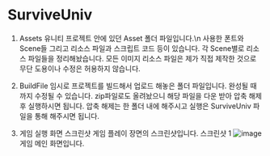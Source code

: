 # SurviveUniv

1. Assets
   유니티 프로젝트 안에 있던 Asset 폴더 파일입니다.\n
   사용한 폰트와 Scene들 그리고 리소스 파일과 스크립트 코드 등이 있습니다.
   각 Scene별로 리소스 파일들을 정리해놨습니다.
   모든 이미지 리소스 파일은 제가 직접 제작한 것으로 무단 도용이나 수정은 허용하지 않습니다.

2. BuildFile
   임시로 프로젝트를 빌드해서 업로드 해놓은 폴더 파일입니다.
   완성될 때까지 수정될 수 있습니다.
   zip파일로도 올려놨으니 해당 파일을 다운 받아 압축 해제 후 실행하시면 됩니다.
   압축 해제는 한 폴더 내에 해주시고 실행은 SurviveUniv 파일을 통해 해주시면 됩니다.

4. 게임 실행 화면 스크린샷
   게임 플레이 장면의 스크린샷입니다.
   스크린샷 1
   ![image](https://github.com/ksk0823/SurviveUniv/assets/91865751/f38ed778-6308-4e9e-bee7-e5abdb78fdb9)
   게임 메인 화면입니다.
